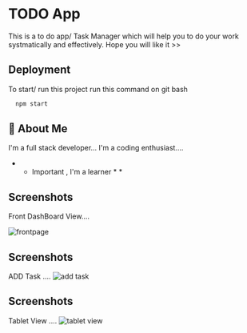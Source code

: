 
# TODO App 

This is a to do app/ Task Manager which will help you to 
do your work systmatically and effectively.
Hope you will like it >>


## Deployment

To start/ run this project run this command on git bash 

```bash
  npm start
```


## 🚀 About Me
I'm a full stack developer...
I'm a coding enthusiast....
* * Important , I'm a learner * *


## Screenshots
Front DashBoard View....

![frontpage](https://user-images.githubusercontent.com/88646298/144211572-f10027c2-7dcf-4e30-9527-6cf1be643c15.png)

## Screenshots
ADD Task ....
![add task](https://user-images.githubusercontent.com/88646298/144211158-8a9da106-d7fe-4e0c-8491-4a12b3004222.png)

## Screenshots
Tablet View ....
![tablet view](https://user-images.githubusercontent.com/88646298/144211297-0416392a-bdc5-481a-8287-7b5285d3a08e.png)
